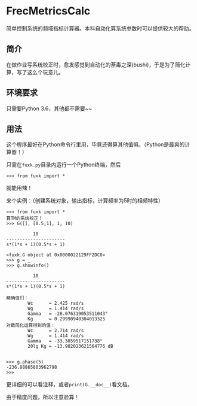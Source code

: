 # FrecMetricsCalc
简单控制系统的频域指标计算器。本科自动化算系统参数时可以提供较大的帮助。

## 简介

在做作业写系统校正时，愈发感觉到自动化的荼毒之深(bushi)，于是为了简化计算，写了这么个玩意儿。

## 环境要求

只需要Python 3.6，其他都不需要~~

## 用法

这个程序最好在Python命令行里用，毕竟还得算其他值嘛。（Python是最爽的计算器！）

只需在`fuxk.py`目录内运行一个Python终端，然后

```
>>> from fuxk import *
```

就能用辣！

来个实例：（创建系统对象，输出指标，计算频率为5时的相频特性）

```
>>> from fuxk import *
算TM的系统校正！
>>> G([], [0.5,1], 1, 10)

          10
----------------------
s*(1*s + 1)(0.5*s + 1)

<fuxk.G object at 0x0000022129FF2DC8>
>>> g = _
>>> g.showinfo()

          10
----------------------
s*(1*s + 1)(0.5*s + 1)

精确值们：
        Wc      = 2.425 rad/s
        Wg      = 1.414 rad/s
        Gamma   = -28.076319053511043°
        Kg      = 0.29990940304013325
对数简化运算得到的值：
        Wc      = 2.714 rad/s
        Wg      = 1.414 rad/s
        Gamma   = -33.3859517151738°
        20lg Kg = -13.982023621564776 dB


>>> g.phase(5)
-236.88865803962798
>>> 
```

更详细的可以看注释，或者`print(G.__doc__)`看文档。

由于精度问题，所以注意验算！

